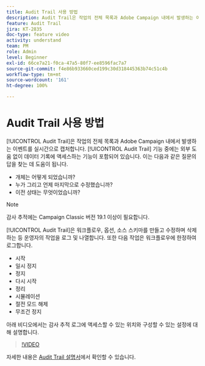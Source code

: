 ```yaml
---
title: Audit Trail 사용 방법
description: Audit Trail은 작업의 전체 목록과 Adobe Campaign 내에서 발생하는 이벤트를 실시간으로 캡처합니다.
feature: Audit Trail
jira: KT-2835
doc-type: feature video
activity: understand
team: PM
role: Admin
level: Beginner
exl-id: 66ce7a21-f0ca-47a5-80f7-ee8596fac7a7
source-git-commit: f4e86b933660ced199c30d318445363b74c51c4b
workflow-type: tm+mt
source-wordcount: '161'
ht-degree: 100%

---
```


# Audit Trail 사용 방법

[!UICONTROL Audit Trail]은 작업의 전체 목록과 Adobe Campaign 내에서 발생하는 이벤트를 실시간으로 캡처합니다. [!UICONTROL Audit Trail] 기능 중에는 외부 도움 없이 데이터 기록에 액세스하는 기능이 포함되어 있습니다. 이는 다음과 같은 질문의 답을 찾는 데 도움이 됩니다.

* 개체는 어떻게 되었습니까?
* 누가 그리고 언제 마지막으로 수정했습니까?
* 이전 상태는 무엇이었습니까?

>[!NOTE]
>
>감사 추적에는 Campaign Classic 버전 19.1 이상이 필요합니다.

[!UICONTROL Audit Trail]은 워크플로우, 옵션, 소스 스키마를 만들고 수정하며 삭제하는 등 운영자의 작업을 로그 및 나열합니다. 또한 다음 작업은 워크플로우에 한정하여 로그합니다.

* 시작
* 일시 정지
* 정지
* 다시 시작
* 정리
* 시뮬레이션
* 절전 모드 해제
* 무조건 정지

아래 비디오에서는 감사 추적 로그에 액세스할 수 있는 위치와 구성할 수 있는 설정에 대해 설명합니다.

>[!VIDEO](https://video.tv.adobe.com/v/27425?quality=12&learn=on)

자세한 내용은 [Audit Trail 설명서](https://experienceleague.adobe.com/docs/campaign-classic/using/monitoring-campaign-classic/production-procedures/audit-trail.html?lang=ko)에서 확인할 수 있습니다.
